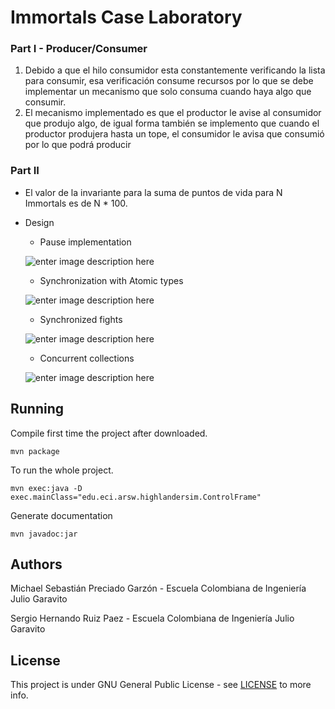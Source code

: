 
# Immortals Case Laboratory


### Part I -  Producer/Consumer
1. Debido a que el hilo consumidor esta constantemente verificando la lista para consumir, esa verificación consume recursos por lo que se debe implementar un mecanismo que solo consuma cuando haya algo que consumir.
2. El mecanismo implementado es que el productor le avise al consumidor que produjo algo, de igual forma también se implemento que cuando el productor produjera hasta un tope, el consumidor le avisa que consumió por lo que podrá producir

### Part II
 - El valor de la invariante para la suma de puntos de vida para N Immortals es de N * 100.
 - Design
 
	 - Pause implementation
	
	![enter image description here](https://lh3.googleusercontent.com/Zq-0YMLbA9rKL0vZEgYN9MS9ZFc1MigldAssG49S4kedhOlyuRGqgxZCOMhSTlqzbkWge_X05fzp)
	 - Synchronization with Atomic types
	 
	![enter image description here](https://lh3.googleusercontent.com/iPSB1sunMC3Po_FMf50DgyRbUVk8WJ8St8CmiS8VzHPg5aYHN2Z_KdiRgJshBI86hcahydeiL1lb)
	 
	 - Synchronized fights

	![enter image description here](https://lh3.googleusercontent.com/dFhnQIgKEAAmYJJs92Hn5AU3z_EjhUbkkkElwpFFJpbdS9XOfL9mdMbMNqcQ0AT6mxQWl1o8fi61)

	 - Concurrent collections
 
	![enter image description here](https://lh3.googleusercontent.com/tyE4a9MVjsXLd8pdUptBH1BDn-2NbL2gwlNdFs5_PfONc8wDFf_SlqmCv7N--qQ0BwdY52M6wGkX)



## Running

Compile first time the project after downloaded.

    mvn package
    
To run the whole project.

    mvn exec:java -D exec.mainClass="edu.eci.arsw.highlandersim.ControlFrame"
Generate documentation

    mvn javadoc:jar

## Authors
Michael Sebastián Preciado Garzón - Escuela Colombiana de Ingeniería Julio Garavito

Sergio Hernando Ruiz Paez - Escuela Colombiana de Ingeniería Julio Garavito

## License
This project is under GNU General Public License - see  [LICENSE](https://github.com/Sergyo97/Lab3_ARSW_ImmortalCase/blob/master/LICENSE) to more info.